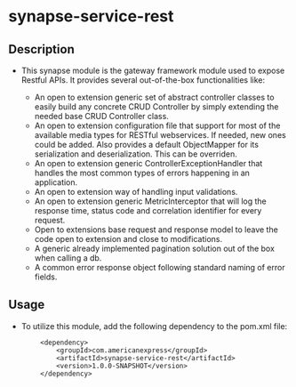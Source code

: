# synapse-service-rest

## Description

- This synapse module is the gateway framework module used to expose Restful APIs. It provides several out-of-the-box
  functionalities like:

    - An open to extension generic set of abstract controller classes to easily build any concrete CRUD
      Controller by simply extending the needed base CRUD Controller class.
    - An open to extension configuration file that support for most of the available media types for RESTful
      webservices. If needed, new ones could be added. Also provides a default ObjectMapper for its serialization and
      deserialization. This can be overriden.
    - An open to extension generic ControllerExceptionHandler that handles the most common types of errors happening in
      an application.
    - An open to extension way of handling input validations.
    - An open to extension generic MetricInterceptor that will log the response time, status code and correlation
      identifier for every request.
    - Open to extensions base request and response model to leave the code open to extension and close to modifications.
    - A generic already implemented pagination solution out of the box when calling a db.
    - A common error response object following standard naming of error fields.

## Usage
- To utilize this module, add the following dependency to the pom.xml file:
```
        <dependency>
            <groupId>com.americanexpress</groupId>
            <artifactId>synapse-service-rest</artifactId>
            <version>1.0.0-SNAPSHOT</version>
        </dependency>
